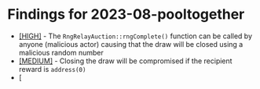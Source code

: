 # Findings for 2023-08-pooltogether 

- [[HIGH]]([HIGH]-1839840368/README.md) - The `RngRelayAuction::rngComplete()` function can be called by anyone (malicious actor) causing that the draw will be closed using a malicious random number
- [[MEDIUM]]([MEDIUM]-1839944834/README.md) - Closing the draw will be compromised if the recipient reward is `address(0)`
- [
